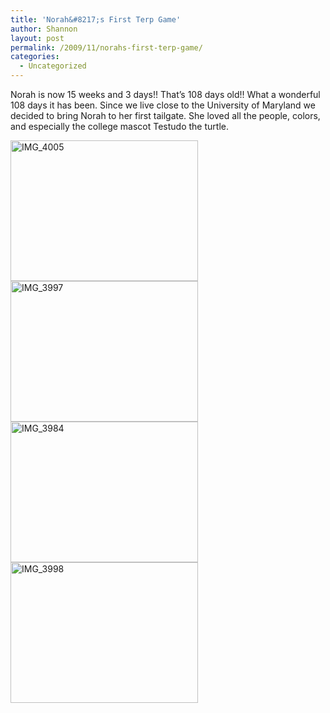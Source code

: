 ```yaml
---
title: 'Norah&#8217;s First Terp Game'
author: Shannon
layout: post
permalink: /2009/11/norahs-first-terp-game/
categories:
  - Uncategorized
---
```

Norah is now 15 weeks and 3 days!! That&#8217;s 108 days old!! What a wonderful 108 days it has been. Since we live close to the University of Maryland we decided to bring Norah to her first tailgate. She loved all the people, colors, and especially the college mascot Testudo the turtle.

[<img class="alignnone size-medium wp-image-1105" title="IMG_4005" src="http://braunerpots.com/blog/wp-content/uploads/2009/11/IMG_4005-300x225.jpg" alt="IMG_4005" width="300" height="225" />][1] [<img class="alignnone size-medium wp-image-1106" title="IMG_3997" src="http://braunerpots.com/blog/wp-content/uploads/2009/11/IMG_3997-300x225.jpg" alt="IMG_3997" width="300" height="225" />][2] [<img class="alignnone size-medium wp-image-1107" title="IMG_3984" src="http://braunerpots.com/blog/wp-content/uploads/2009/11/IMG_3984-300x225.jpg" alt="IMG_3984" width="300" height="225" />][3] [<img class="alignnone size-medium wp-image-1109" title="IMG_3998" src="http://braunerpots.com/blog/wp-content/uploads/2009/11/IMG_3998-300x225.jpg" alt="IMG_3998" width="300" height="225" />][4]

 [1]: http://braunerpots.com/blog/wp-content/uploads/2009/11/IMG_4005.JPG
 [2]: http://braunerpots.com/blog/wp-content/uploads/2009/11/IMG_3997.JPG
 [3]: http://braunerpots.com/blog/wp-content/uploads/2009/11/IMG_3984.JPG
 [4]: http://braunerpots.com/blog/wp-content/uploads/2009/11/IMG_3998.JPG